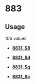 # 883

## Usage

106 values

-   **[8831\_$8](../../tags/883/8831_8-1.md)**  

-   **[8831\_$d](../../tags/883/8831_d-2.md)**  

-   **[8831\_$q](../../tags/883/8831_q-3.md)**  

-   **[8831\_$a](../../tags/883/8831_a-4.md)**  


